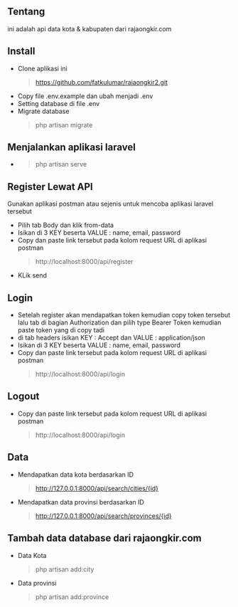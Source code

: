 ## Tentang

ini adalah api data kota & kabupaten dari rajaongkir.com

## Install

- Clone aplikasi ini
    > https://github.com/fatkulumar/rajaongkir2.git
- Copy file .env.example dan ubah menjadi .env
- Setting database di file .env
- Migrate database
    > php artisan migrate

## Menjalankan aplikasi laravel
   - > php artisan serve

## Register Lewat API
Gunakan aplikasi postman atau sejenis untuk mencoba aplikasi laravel tersebut
- Pilih tab Body dan klik from-data
- Isikan di 3 KEY beserta VALUE : name, email, password
- Copy dan paste link tersebut pada kolom request URL di aplikasi postman
    > http://localhost:8000/api/register
- KLik send

## Login
- Setelah register akan mendapatkan token kemudian copy token tersebut lalu tab di bagian Authorization dan pilih type Bearer Token kemudian paste token yang di copy tadi
- di tab headers isikan KEY : Accept dan VALUE : application/json
- Isikan di 3 KEY beserta VALUE : name, email, password
- Copy dan paste link tersebut pada kolom request URL di aplikasi postman
    > http://localhost:8000/api/login

## Logout
- Copy dan paste link tersebut pada kolom request URL di aplikasi postman
    > http://localhost:8000/api/login

## Data

- Mendapatkan data kota berdasarkan ID  
    > http://127.0.0.1:8000/api/search/cities/{id}
- Mendapatkan data provinsi berdasarkan ID 
    > http://127.0.0.1:8000/api/search/provinces/{id}

## Tambah data database dari rajaongkir.com
- Data Kota
    > php artisan add:city
- Data provinsi
    > php artisan add:province
